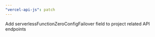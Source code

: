 ```yaml
---
"vercel-api-js": patch
---
```


Add serverlessFunctionZeroConfigFailover field to project related API endpoints